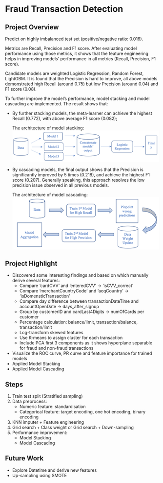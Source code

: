 # Fraud Transaction Detection

## Project Overview
Predict on highly imbalanced test set (positive/negative ratio: 0.016).

Metrics are Recall, Precision and F1 score. After evaluating model performance using those metrics, it shows that the feature engineering helps in improving models' performance in all metrics (Recall, Precision, F1 score). 

Candidate models are weighted Logistic Regression, Random Forest, LightGBM. It is found that the Precision is hard to improve, all above models demonstrated high Recall (around 0.75) but low Precision (around 0.04) and F1 score (0.08).

To further improve the model’s performance, model stacking and model cascading are implemented. The result shows that:
- By further stacking models, the meta-learner can achieve the highest Recall (0.772), with above average F1 score (0.082);

    The architecture of model stacking:
![stack model architecture](https://github.com/YangHong92/Fraud-Transaction-Detection/raw/master/stacking_model_architecture.png)

- By cascading models, the final output shows that the Precision is significantly improved by 5 times (0.218), and achieve the highest F1 score (0.207). Generally speaking, this approach resolves the low precision issue observed in all previous models.

    The architecture of model cascading:
![cascade model architecture](https://github.com/YangHong92/Fraud-Transaction-Detection/raw/master/cascade_model_architecture.png)

## Project Highlight
-	Discovered some interesting findings and based on which manually derive several features:
    - Compare ‘cardCVV’ and ‘enteredCVV’ -> ‘isCVV_correct’
    - Compare ‘merchantCountryCode’ and ‘acqCountry’ -> ‘isDomensticTransaction’ 
    - Compare day difference between transactionDateTime and accountOpenDate -> days_after_signup
    - Group by customerID and cardLast4Digits -> numOfCards per customer 
    - Percentage calculation: balance/limit, transaction/balance, transaction/limit
    - Log-transform skewed features
    - Use K-means to assign cluster for each transaction
    - Include PCA first 3 components as it shows hyperplane separable for fraud and non-fraud transactions
- Visualize the ROC curve, PR curve and feature importance for trained models
- Applied Model Stacking
- Applied Model Cascading

## Steps
1.	Train test split (Stratified sampling)
2.	Data preprocess:
	- Numeric feature: standardisation
	- Categorical feature: target encoding, one hot encoding, binary encoding
3.	KNN imputer + Feature engineering
4.	Grid search + Class weight or Grid search + Down-sampling
5.	Performance improvement:
	- Model Stacking
	- Model Cascading

## Future Work
-	Explore Datetime and derive new features
-	Up-sampling using SMOTE
